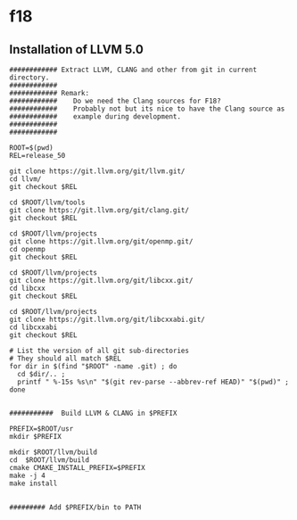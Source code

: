 # f18

## Installation of LLVM 5.0    
    
    ############ Extract LLVM, CLANG and other from git in current directory. 
    ############         
    ############ Remark: 
    ############    Do we need the Clang sources for F18? 
    ############    Probably not but its nice to have the Clang source as 
    ############    example during development.
    ############
    ############        
    
    ROOT=$(pwd)
    REL=release_50
    
    git clone https://git.llvm.org/git/llvm.git/
    cd llvm/
    git checkout $REL
    
    cd $ROOT/llvm/tools
    git clone https://git.llvm.org/git/clang.git/
    git checkout $REL
    
    cd $ROOT/llvm/projects
    git clone https://git.llvm.org/git/openmp.git/ 
    cd openmp
    git checkout $REL
    
    cd $ROOT/llvm/projects
    git clone https://git.llvm.org/git/libcxx.git/
    cd libcxx
    git checkout $REL
    
    cd $ROOT/llvm/projects
    git clone https://git.llvm.org/git/libcxxabi.git/
    cd libcxxabi
    git checkout $REL
    
    # List the version of all git sub-directories 
    # They should all match $REL
    for dir in $(find "$ROOT" -name .git) ; do 
      cd $dir/.. ; 
      printf " %-15s %s\n" "$(git rev-parse --abbrev-ref HEAD)" "$(pwd)" ; 
    done
    
    
    ###########  Build LLVM & CLANG in $PREFIX 
        
    PREFIX=$ROOT/usr
    mkdir $PREFIX
    
    mkdir $ROOT/llvm/build
    cd  $ROOT/llvm/build 
    cmake CMAKE_INSTALL_PREFIX=$PREFIX 
    make -j 4
    make install
    
## 
    ######### Add $PREFIX/bin to PATH 
    
    
    
